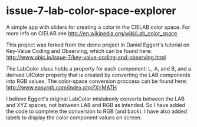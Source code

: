 issue-7-lab-color-space-explorer
================================

A simple app with sliders for creating a color in the CIELAB color space. For more info on CIELAB see http://en.wikipedia.org/wiki/Lab_color_space

This project was forked from the demo project in Daniel Eggert's tutorial on Key-Value Coding and Observing,
which can be found here: http://www.objc.io/issue-7/key-value-coding-and-observing.html

The LabColor class holds a property for each component: L, A, and B, and a derived UIColor property that is created
by converting the LAB components into RGB values. 
The color-space conversion proccess can be found here: http://www.easyrgb.com/index.php?X=MATH

I believe Eggert's original LabColor mistakenly converts between the LAB and XYZ spaces, not between LAB and RGB
as intended. So I have added the code to complete the conversion to RGB (and back).
I have also added labels to display the color component values on screen.
